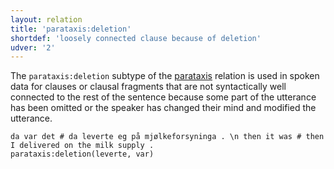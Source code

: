 ```yaml
---
layout: relation
title: 'parataxis:deletion'
shortdef: 'loosely connected clause because of deletion'
udver: '2'
---
```


The `parataxis:deletion` subtype of the [parataxis]() relation is used in spoken data for clauses
or clausal fragments that are not syntactically well connected to the rest of the sentence because
some part of the utterance has been omitted or the speaker has changed their mind and modified the
utterance.

~~~ sdparse
da var det # da leverte eg på mjølkeforsyninga . \n then it was # then I delivered on the milk supply .
parataxis:deletion(leverte, var)
~~~

<!-- Interlanguage links updated Po 11. listopadu 2024, 20:11:24 CET -->
